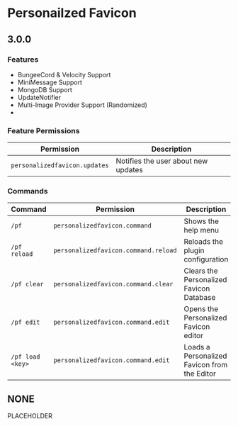 # Personailzed Favicon

## 3.0.0

### Features
* BungeeCord & Velocity Support
* MiniMessage Support
* MongoDB Support
* UpdateNotifier
* Multi-Image Provider Support (Randomized)
* 

### Feature Permissions
| Permission                    | Description                                  |
|-------------------------------|----------------------------------------------|
| `personalizedfavicon.updates` | Notifies the user about new updates          |


### Commands
| Command | Permission | Description                                  |
| ------- | ---------- |----------------------------------------------|
| `/pf` | `personalizedfavicon.command` | Shows the help menu                          |
| `/pf reload` | `personalizedfavicon.command.reload` | Reloads the plugin configuration             |
|`/pf clear` | `personalizedfavicon.command.clear` | Clears the Personalized Favicon Database     |
| `/pf edit` | `personalizedfavicon.command.edit` | Opens the Personalized Favicon editor        |
| `/pf load <key>` | `personalizedfavicon.command.edit` | Loads a Personalized Favicon from the Editor |

## NONE
PLACEHOLDER